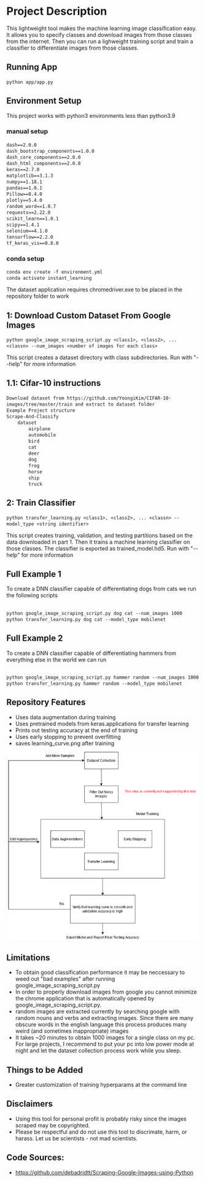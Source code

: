 # Project Description
This lightweight tool makes the machine learning image classification easy. It allows you to specify classes and download images from those classes from the internet. Then you can run a lighweight training script and train a classifier to differentiate images from those classes.

## Running App
```
python app/app.py
```

## Environment Setup 
This project works with python3 environments less than python3.9
### manual setup
    dash==2.0.0
    dash_bootstrap_components==1.0.0
    dash_core_components==2.0.0
    dash_html_components==2.0.0
    keras==2.7.0
    matplotlib==3.1.3
    numpy==1.18.1
    pandas==1.0.1
    Pillow==8.4.0
    plotly==5.4.0
    random_word==1.0.7
    requests==2.22.0
    scikit_learn==1.0.1
    scipy==1.4.1
    selenium==4.1.0
    tensorflow==2.2.0
    tf_keras_vis==0.8.0
### conda setup
    conda env create -f environment.yml
    conda activate instant_learning
The dataset application requires chromedriver.exe to be placed in the repository folder to work

## 1: Download Custom Dataset From Google Images
    python google_image_scraping_script.py <class1>, <class2>, ... <classn> --num_images <number of images for each class>
This script creates a dataset directory with class subdirectories. Run with "--help" 
for more information

## 1.1: Cifar-10 instructions
    Download dataset from https://github.com/YoongiKim/CIFAR-10-images/tree/master/train and extract to dataset folder
    Example Project structure
    Scrape-And-Classify
        dataset
            airplane
            automobile
            bird
            cat
            deer
            dog
            frog
            horse
            ship
            truck

## 2: Train Classifier
    python transfer_learning.py <class1>, <class2>, ... <classn> --model_type <string identifier>
This script creates training, validation, and testing partitions based on the data downloaded in part 1. Then it trains a machine learning classifier on those classes. The classifier is exported as trained_model.hd5. Run with "--help" for more information

## Full Example 1
To create a DNN classifier capable of differentiating dogs from cats we run the following scripts
##
    python google_image_scraping_script.py dog cat --num_images 1000
    python transfer_learning.py dog cat --model_type mobilenet

## Full Example 2
To create a DNN classifier capable of differentiating hammers from everything else in the world we can run
##
    python google_image_scraping_script.py hammer random --num_images 1000
    python transfer_learning.py hammer random --model_type mobilenet    

## Repository Features
* Uses data augmentation during training 
* Uses pretrained models from keras.applications for transfer learning
* Prints out testing accuracy at the end of training
* Uses early stopping to prevent overfitting
* saves learning_curve.png after training

![Alt text](graphics/machine_learning.png?raw=true "Title")
## Limitations
* To obtain good classification performance it may be neccessary to weed out "bad examples" after running google_image_scraping_script.py
* In order to properly download images from google you cannot minimize the chrome application that is automatically opened by google_image_scraping_script.py.
* random images are extracted currently by searching google with random nouns and verbs and extracting images. Since there are many obscure words in the english language this process produces many weird (and sometimes inappropriate) images
* It takes ~20 minutes to obtain 1000 images for a single class on my pc. For large projects, I recommend to put your pc into low power mode at night and let the dataset collection process work while you sleep.

## Things to be Added
* Greater customization of training hyperparams at the command line

## Disclaimers
* Using this tool for personal profit is probably risky since the images scraped may be copyrighted.
* Please be respectful and do not use this tool to discrimate, harm, or harass. Let us be scientists - not mad scientists. 


## Code Sources:
* https://github.com/debadridtt/Scraping-Google-Images-using-Python


